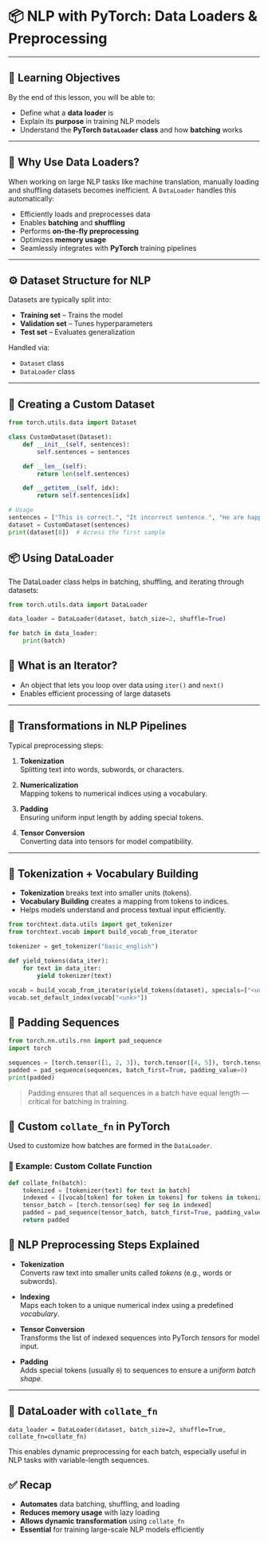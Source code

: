 # 📦 NLP with PyTorch: Data Loaders & Preprocessing

---

## 🎯 Learning Objectives

By the end of this lesson, you will be able to:

- Define what a **data loader** is  
- Explain its **purpose** in training NLP models  
- Understand the **PyTorch `DataLoader` class** and how **batching** works  

---

## 🧠 Why Use Data Loaders?

When working on large NLP tasks like machine translation, manually loading and shuffling datasets becomes inefficient. A `DataLoader` handles this automatically:

- Efficiently loads and preprocesses data  
- Enables **batching** and **shuffling**  
- Performs **on-the-fly preprocessing**  
- Optimizes **memory usage**  
- Seamlessly integrates with **PyTorch** training pipelines  

---

## ⚙️ Dataset Structure for NLP

Datasets are typically split into:

- **Training set** – Trains the model  
- **Validation set** – Tunes hyperparameters  
- **Test set** – Evaluates generalization  

Handled via:
- `Dataset` class  
- `DataLoader` class

---

## 🧩 Creating a Custom Dataset

```python
from torch.utils.data import Dataset

class CustomDataset(Dataset):
    def __init__(self, sentences):
        self.sentences = sentences

    def __len__(self):
        return len(self.sentences)

    def __getitem__(self, idx):
        return self.sentences[idx]

# Usage
sentences = ["This is correct.", "It incorrect sentence.", "He are happy."]
dataset = CustomDataset(sentences)
print(dataset[0])  # Access the first sample
```

## 📦 Using DataLoader
The DataLoader class helps in batching, shuffling, and iterating through datasets:

```python
from torch.utils.data import DataLoader

data_loader = DataLoader(dataset, batch_size=2, shuffle=True)

for batch in data_loader:
    print(batch)
```

## 🔄 What is an Iterator?

- An object that lets you loop over data using `iter()` and `next()`
- Enables efficient processing of large datasets

---

## 🔄 Transformations in NLP Pipelines

Typical preprocessing steps:

1. **Tokenization**  
   Splitting text into words, subwords, or characters.

2. **Numericalization**  
   Mapping tokens to numerical indices using a vocabulary.

3. **Padding**  
   Ensuring uniform input length by adding special tokens.

4. **Tensor Conversion**  
   Converting data into tensors for model compatibility.

---

## 🔡 Tokenization + Vocabulary Building

- **Tokenization** breaks text into smaller units (tokens).
- **Vocabulary Building** creates a mapping from tokens to indices.
- Helps models understand and process textual input efficiently.

```python
from torchtext.data.utils import get_tokenizer
from torchtext.vocab import build_vocab_from_iterator

tokenizer = get_tokenizer("basic_english")

def yield_tokens(data_iter):
    for text in data_iter:
        yield tokenizer(text)

vocab = build_vocab_from_iterator(yield_tokens(dataset), specials=["<unk>"])
vocab.set_default_index(vocab["<unk>"])
```

## 📏 Padding Sequences

```python
from torch.nn.utils.rnn import pad_sequence
import torch

sequences = [torch.tensor([1, 2, 3]), torch.tensor([4, 5]), torch.tensor([6])]
padded = pad_sequence(sequences, batch_first=True, padding_value=0)
print(padded)
```
>Padding ensures that all sequences in a batch have equal length — critical for batching in training.

## 🧰 Custom `collate_fn` in PyTorch

Used to customize how batches are formed in the `DataLoader`.

### 🔧 Example: Custom Collate Function

```python
def collate_fn(batch):
    tokenized = [tokenizer(text) for text in batch]
    indexed = [[vocab[token] for token in tokens] for tokens in tokenized]
    tensor_batch = [torch.tensor(seq) for seq in indexed]
    padded = pad_sequence(tensor_batch, batch_first=True, padding_value=0)
    return padded
```
## 🔄 NLP Preprocessing Steps Explained

- **Tokenization**  
  Converts raw text into smaller units called *tokens* (e.g., words or subwords).

- **Indexing**  
  Maps each token to a unique numerical index using a predefined *vocabulary*.

- **Tensor Conversion**  
  Transforms the list of indexed sequences into PyTorch *tensors* for model input.

- **Padding**  
  Adds special tokens (usually `0`) to sequences to ensure a *uniform batch shape*.

---

## 🔁 DataLoader with `collate_fn`
```pyhton
data_loader = DataLoader(dataset, batch_size=2, shuffle=True, collate_fn=collate_fn)
```
This enables dynamic preprocessing for each batch, especially useful in NLP tasks with variable-length sequences.


## ✅ Recap

- **Automates** data batching, shuffling, and loading  
- **Reduces memory usage** with lazy loading  
- **Allows dynamic transformation** using `collate_fn`  
- **Essential** for training large-scale NLP models efficiently


